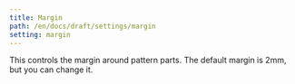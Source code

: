 ```yaml
---
title: Margin
path: /en/docs/draft/settings/margin
setting: margin
---
```


This controls the margin around pattern parts. The default margin is 2mm, but you can change it.